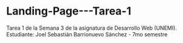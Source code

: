 # Landing-Page---Tarea-1
Tarea 1 de la Semana 3 de la asignatura de Desarrollo Web (UNEMI). Estudiante: Joel Sebastián Barrionuevo Sánchez - 7mo semestre
